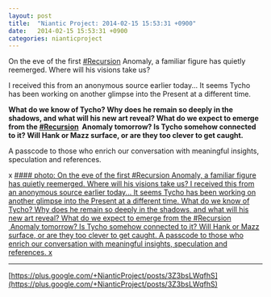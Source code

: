 ```yaml
---
layout: post
title:  "Niantic Project: 2014-02-15 15:53:31 +0900"
date:   2014-02-15 15:53:31 +0900
categories: nianticproject
---
```

On the eve of the first [#Recursion](https://plus.google.com/s/%23Recursion "") Anomaly, a familiar figure has quietly reemerged. Where will his visions take us?

I received this from an anonymous source earlier today... It seems Tycho has been working on another glimpse into the Present at a different time.

**What do we know of Tycho? Why does he remain so deeply in the shadows, and what will his new art reveal? What do we expect to emerge from the  ****[#Recursion](https://plus.google.com/s/%23Recursion "")****  Anomaly tomorrow? Is Tycho somehow connected to it? Will Hank or Mazz surface, or are they too clever to get caught.**

A passcode to those who enrich our conversation with meaningful insights, speculation and references.

x
[#### photo: On the eve of the first #Recursion Anomaly, a familiar figure has quietly reemerged. Where will his visions take us?
I received this from an anonymous source earlier today... It seems Tycho has been working on another glimpse into the Present at a different time.
What do we know of Tycho? Why does he remain so deeply in the shadows, and what will his new art reveal? What do we expect to emerge from the #Recursion  Anomaly tomorrow? Is Tycho somehow connected to it? Will Hank or Mazz surface, or are they too clever to get caught.
A passcode to those who enrich our conversation with meaningful insights, speculation and references.
x](https://lh3.googleusercontent.com/-Ivy2_tEY4I4/Uv8ObS9WwtI/AAAAAAAAW2A/Gn6Dgd5ojKc/w1920-h1080/Tycho3.png "")
- - -
[https://plus.google.com/+NianticProject/posts/3Z3bsLWqfhS](https://plus.google.com/+NianticProject/posts/3Z3bsLWqfhS)
